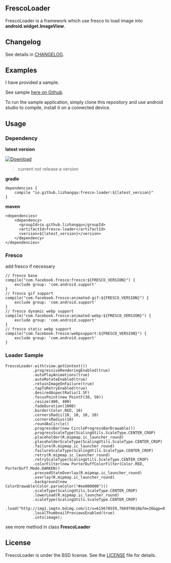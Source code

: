 ## FrescoLoader

FrescoLoader is a framework which use fresco to load image into **android.widget.ImageView**.

## Changelog

See details in [CHANGELOG](https://github.com/lizhangqu/FrescoLoader/blob/master/CHANGELOG.md).

## Examples

I have provided a sample.

See sample [here on Github](https://github.com/lizhangqu/FrescoLoader/tree/master/app).

To run the sample application, simply clone this repository and use android studio to compile, install it on a connected device.

## Usage

### Dependency

**latest version**

[ ![Download](https://api.bintray.com/packages/lizhangqu/maven/fresco-loader/images/download.svg) ](https://bintray.com/lizhangqu/maven/fresco-loader/_latestVersion)

>current not release a version

**gradle**

```
dependencies {
    compile "io.github.lizhangqu:fresco-loader:${latest_version}"
}
```

**maven**

```
<dependencies>
    <dependency>
      <groupId>io.github.lizhangqu</groupId>
      <artifactId>fresco-loader</artifactId>
      <version>${latest_version}</version>
    </dependency>
</dependencies>
```

### Fresco 

add fresco if necessary

```
// fresco base
compile("com.facebook.fresco:fresco:${FRESCO_VERSION}") {
    exclude group: 'com.android.support'
}
// fresco gif support
compile("com.facebook.fresco:animated-gif:${FRESCO_VERSION}") {
    exclude group: 'com.android.support'
}
// fresco dynamic webp support
compile("com.facebook.fresco:animated-webp:${FRESCO_VERSION}") {
    exclude group: 'com.android.support'
}
// fresco static webp support
compile("com.facebook.fresco:webpsupport:${FRESCO_VERSION}") {
    exclude group: 'com.android.support'
}
```

### Loader Sample

```
FrescoLoader.with(view.getContext())
            .progressiveRenderingEnabled(true)
            .autoPlayAnimations(true)
            .autoRotateEnabled(true)
            .retainImageOnFailure(true)
            .tapToRetryEnabled(true)
            .desiredAspectRatio(1.5F)
            .focusPoint(new PointF(30, 50))
            .resize(400, 400)
            .fadeDuration(1000)
            .border(Color.RED, 10)
            .cornersRadii(10, 10, 10, 10)
            .cornersRadius(10)
            .roundAsCircle()
            .progressBar(new CircleProgressBarDrawable())
            .progressScaleType(ScalingUtils.ScaleType.CENTER_CROP)
            .placeholder(R.mipmap.ic_launcher_round)
            .placeholderScaleType(ScalingUtils.ScaleType.CENTER_CROP)
            .failure(R.mipmap.ic_launcher_round)
            .failureScaleType(ScalingUtils.ScaleType.CENTER_CROP)
            .retry(R.mipmap.ic_launcher_round)
            .retryScaleType(ScalingUtils.ScaleType.CENTER_CROP)
            .colorFilter(new PorterDuffColorFilter(Color.RED, PorterDuff.Mode.DARKEN))
            .pressedStateOverlay(R.mipmap.ic_launcher_round)
            .overlay(R.mipmap.ic_launcher_round)
            .background(new ColorDrawable(Color.parseColor("#ee000000")))
            .scaleType(ScalingUtils.ScaleType.CENTER_CROP)
            .lowerLoad(R.mipmap.ic_launcher_round)
            .scaleType(ScalingUtils.ScaleType.CENTER_CROP)
            .load("http://img1.imgtn.bdimg.com/it/u=615670559,766970618&fm=26&gp=0.jpg")
            .localThumbnailPreviewsEnabled(true)
            .into(image);
```

see more method in class **FrescoLoader**

## License

FrescoLoader is under the BSD license. See the [LICENSE](https://github.com/lizhangqu/FrescoLoader/blob/master/LICENSE) file for details.